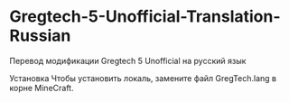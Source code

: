 # Gregtech-5-Unofficial-Translation-Russian
Перевод модификации Gregtech 5 Unofficial на русский язык

Установка
Чтобы установить локаль, замените файл GregTech.lang в корне MineCraft.

